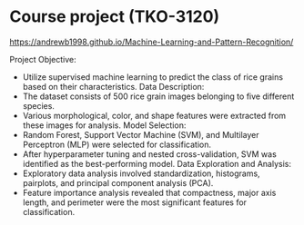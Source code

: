 # Course project (TKO-3120)
https://andrewb1998.github.io/Machine-Learning-and-Pattern-Recognition/  

Project Objective: 
  - Utilize supervised machine learning to predict the class of rice grains based on their characteristics.
Data Description: 
  - The dataset consists of 500 rice grain images belonging to five different species.
  - Various morphological, color, and shape features were extracted from these images for analysis.
Model Selection: 
  - Random Forest, Support Vector Machine (SVM), and Multilayer Perceptron (MLP) were selected for classification.
  - After hyperparameter tuning and nested cross-validation, SVM was identified as the best-performing model.
Data Exploration and Analysis: 
  - Exploratory data analysis involved standardization, histograms, pairplots, and principal component analysis (PCA).
  - Feature importance analysis revealed that compactness, major axis length, and perimeter were the most significant features for classification.

